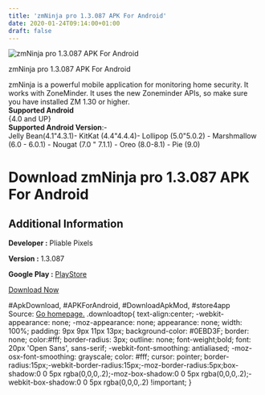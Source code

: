 ```yaml
---
title: 'zmNinja pro 1.3.087 APK For Android'
date: 2020-01-24T09:14:00+01:00
draft: false
---
```


![zmNinja pro 1.3.087 APK For Android](https://i1.wp.com/apkhome.net/wp-content/uploads/2020/01/zmNinja-pro-1.3.087.png "zmNinja pro 1.3.087 APK For Android")

  

zmNinja pro 1.3.087 APK For Android

zmNinja is a powerful mobile application for monitoring home security. It works with ZoneMinder. It uses the new Zoneminder APIs, so make sure you have installed ZM 1.30 or higher.  
**Supported Android**  
{4.0 and UP}  
**Supported Android Version**:-  
Jelly Bean(4.1"4.3.1)- KitKat (4.4"4.4.4)- Lollipop (5.0"5.0.2) - Marshmallow (6.0 - 6.0.1) - Nougat (7.0 " 7.1.1) - Oreo (8.0-8.1) - Pie (9.0)

Download zmNinja pro 1.3.087 APK For Android
============================================

Additional Information
----------------------

**Developer :** Pliable Pixels

**Version :** 1.3.087

**Google Play :** [PlayStore](https://play.google.com/store/apps/details?id=com.pliablepixels.zmninja_pro)

  

[Download Now](https://store4app.co/post/zmninja-pro-1-3-087-apk-for-android_1579764893)

  
#ApkDownload, #APKForAndroid, #DownloadApkMod, #store4app  
Source: [Go homepage.](https://store4app.co/post/zmninja-pro-1-3-087-apk-for-android_1579764893) .downloadtop{ text-align:center; -webkit-appearance: none; -moz-appearance: none; appearance: none; width: 100%; padding: 9px 9px 11px 13px; background-color: #0EBD3F; border: none; color:#fff; border-radius: 3px; outline: none; font-weight;bold; font: 20px 'Open Sans', sans-serif; -webkit-font-smoothing: antialiased; -moz-osx-font-smoothing: grayscale; color: #fff; cursor: pointer; border-radius:15px;-webkit-border-radius:15px;-moz-border-radius:5px;box-shadow:0 0 5px rgba(0,0,0,.2);-moz-box-shadow:0 0 5px rgba(0,0,0,.2);-webkit-box-shadow:0 0 5px rgba(0,0,0,.2) !important; }